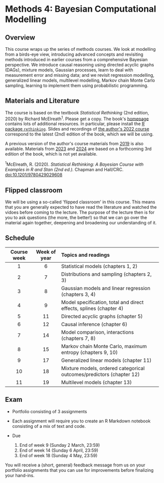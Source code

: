 # Methods 4: Bayesian Computational Modelling


## Overview

This course wraps up the series of methods courses. We look at modelling from a birds-eye view, introducing advanced concepts and revisiting methods introduced in earlier courses from a comprehensive Bayesian perspective. We introduce causal reasoning using directed acyclic graphs (DAGs), mixture models, Gaussian processes, learn to deal with measurement error and missing data; and we revisit regression modelling, generalized linear models, multilevel modelling, Markov chain Monte Carlo sampling, learning to implement them using probabilistic programming.

## Materials and Literature

The course is based on the textbook *Statistical Rethinking* (2nd edition, 2020) by Richard McElreath<sup>1</sup>. Please get a copy. The book's [homepage](https://xcelab.net/rm/statistical-rethinking/) contains lots of additional resources. In particular, please install the [R package `rethinking`](https://github.com/rmcelreath/rethinking). Slides and recordings of [the author's 2022 course](https://github.com/rmcelreath/stat_rethinking_2022) correspond to the latest (2nd) edition of the book, which we will be using.

A previous version of the author's course materials from [2019](https://github.com/rmcelreath/statrethinking_winter2019) is also available. Materials from [2023](https://github.com/rmcelreath/stat_rethinking_2023) and [2024](https://github.com/rmcelreath/stat_rethinking_2024) are based on a forthcoming 3rd edition of the book, which is not yet available.

<sup>1</sup>McElreath, R. (2020). *Statistical Rethinking: A Bayesian Course with Examples in R and Stan (2nd ed.).* Chapman and Hall/CRC. [doi:10.1201/9780429029608](https://doi.org/10.1201/9780429029608)


## Flipped classroom

We will be using a so-called 'flipped classroom' in this course. This means that you are generally expected to have read the literature and watched the vidoes before coming to the lecture. The purpose of the lecture then is for you to ask questions (the more, the better!) so that we can go over the material again together, deepening and broadening our understanding of it.

## Schedule

| Course week | Week of year | Topics and readings                                                     |
|:-----------:|:------------:|:------------------------------------------------------------------------|
| 1           | 6            | Statistical models (chapters 1, 2)                                      |
| 2           | 7            | Distributions and sampling (chapters 2, 3)                              |
| 3           | 8            | Gaussian models and linear regression (chapters 3, 4)                   |
| 4           | 9            | Model specification, total and direct effects, splines (chapter 4)      |
| 5           | 11           | Directed acyclic graphs (chapter 5)                                     |
| 6           | 12           | Causal inference (chapter 6)                                            |
| 7           | 14           | Model comparison, interactions (chapters 7, 8)                          |
| 8           | 15           | Markov chain Monte Carlo, maximum entropy (chapters 9, 10)              |
| 9           | 17           | Generalized linear models (chapter 11)                                  |
| 10          | 18           | Mixture models, ordered categorical outcomes/predictors (chapter 12)    |
| 11          | 19           | Multilevel models (chapter 13)                                          |

## Exam

- Portfolio consisting of 3 assignments
- Each assignment will require you to create an R Markdown notebook
consisting of a mix of text and code.

- Due
  1. End of week 9 (Sunday 2 March, 23:59)
  2. End of week 14 (Sunday 6 April, 23:59)
  3. End of week 18 (Sunday 4 May, 23:59)

You will receive a (short, general) feedback message from us on your portfolio assignments that you can use for improvements before finalizing your hand-ins.

